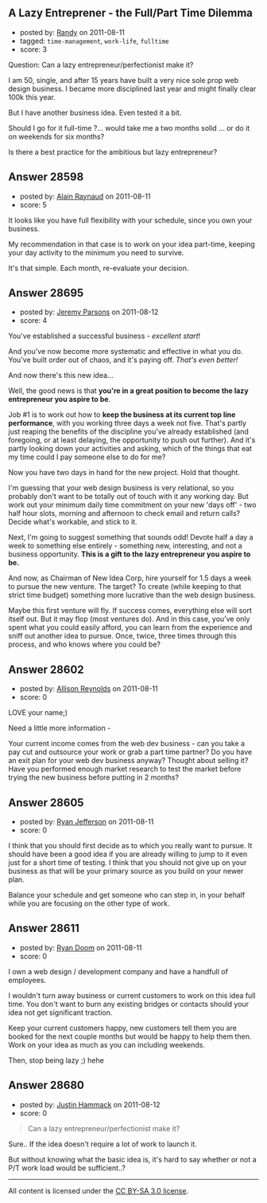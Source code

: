 ## A Lazy Entreprener - the Full/Part Time Dilemma

- posted by: [Randy](https://stackexchange.com/users/-1/8065-randy) on 2011-08-11
- tagged: `time-management`, `work-life`, `fulltime`
- score: 3

Question: Can a lazy entrepreneur/perfectionist make it?

I am 50, single, and after 15 years have built a very nice sole prop web design business. I became more disciplined last year and might finally clear 100k this year.

But I have another business idea. Even tested it a bit. 

Should I go for it full-time ?... would take me a two months solid ... or do it on weekends for six months?

Is there a best practice for the ambitious but lazy entrepreneur?

 


## Answer 28598

- posted by: [Alain Raynaud](https://stackexchange.com/users/-1/502-alain-raynaud) on 2011-08-11
- score: 5

It looks like you have full flexibility with your schedule, since you own your business.

My recommendation in that case is to work on your idea part-time, keeping your day activity to the minimum you need to survive.

It's that simple. Each month, re-evaluate your decision.


## Answer 28695

- posted by: [Jeremy Parsons](https://stackexchange.com/users/-1/4291-jeremy-parsons) on 2011-08-12
- score: 4

You've established a successful business - *excellent start*!

And you've now become more systematic and effective in what you do. You've built order out of chaos, and it's paying off. *That's even better!*

And now there's this new idea...

Well, the good news is that **you're in a great position to become the lazy entrepreneur you aspire to be**.

Job #1 is to work out how to **keep the business at its current top line performance**, with you working three days a week not five. That's partly just reaping the benefits of the discipline you've already established (and foregoing, or at least delaying, the opportunity to push out further). And it's partly looking down your activities and asking, which of the things that eat my time could I pay someone else to do for me?

Now you have two days in hand for the new project. Hold that thought.

I'm guessing that your web design business is very relational, so you probably don't want to be totally out of touch with it any working day. But work out your minimum daily time commitment on your new 'days off' - two half hour slots, morning and afternoon to check email and return calls? Decide what's workable, and stick to it.

Next, I'm going to suggest something that sounds odd! Devote half a day a week to something else entirely - something new, interesting, and not a business opportunity. **This is a gift to the lazy entrepreneur you aspire to be.**

And now, as Chairman of New Idea Corp, hire yourself for 1.5 days a week to pursue the new venture. The target? To create (while keeping to that strict time budget) something more lucrative than the web design business. 

Maybe this first venture will fly. If success comes, everything else will sort itself out. But it may flop (most ventures do). And in this case, you've only spent what you could easily afford, you can learn from the experience and sniff out another idea to pursue. Once, twice, three times through this process, and who knows where you could be?


## Answer 28602

- posted by: [Allison Reynolds](https://stackexchange.com/users/-1/12157-allison-reynolds) on 2011-08-11
- score: 0

LOVE your name;)

Need a little more information -

Your current income comes from the web dev business - can you take a pay cut and outsource your work or grab a part time partner? 
Do you have an exit plan for your web dev business anyway? Thought about selling it?
Have you performed enough market research to test the market before trying the new business before putting in 2 months? 
 


## Answer 28605

- posted by: [Ryan Jefferson](https://stackexchange.com/users/-1/12593-ryan-jefferson) on 2011-08-11
- score: 0

I think that you should first decide as to which you really want to pursue.  It should have been a good idea if you are already willing to jump to it even just for a short time of testing.  I think that you should not give up on your business as that will be your primary source as you build on your newer plan.

Balance your schedule and get someone who can step in, in your behalf while you are focusing on the other type of work.


## Answer 28611

- posted by: [Ryan Doom](https://stackexchange.com/users/-1/5655-ryan-doom) on 2011-08-11
- score: 0

I own a web design / development company and have a handfull of employees.

I wouldn't turn away business or current customers to work on this idea full time.  You don't want to burn any existing bridges or contacts should your idea not get significant traction.

Keep your current customers happy, new customers tell them you are booked for the next couple months but would be happy to help them then.  Work on your idea as much as you can including weekends.  

Then, stop being lazy ;) hehe



## Answer 28680

- posted by: [Justin Hammack](https://stackexchange.com/users/-1/5646-justin-hammack) on 2011-08-12
- score: 0

> Can a lazy entrepreneur/perfectionist make it?

Sure.. If the idea doesn't require a lot of work to launch it.

But without knowing what the basic idea is, it's hard to say whether or not a P/T work load would be sufficient..?



---

All content is licensed under the [CC BY-SA 3.0 license](https://creativecommons.org/licenses/by-sa/3.0/).
